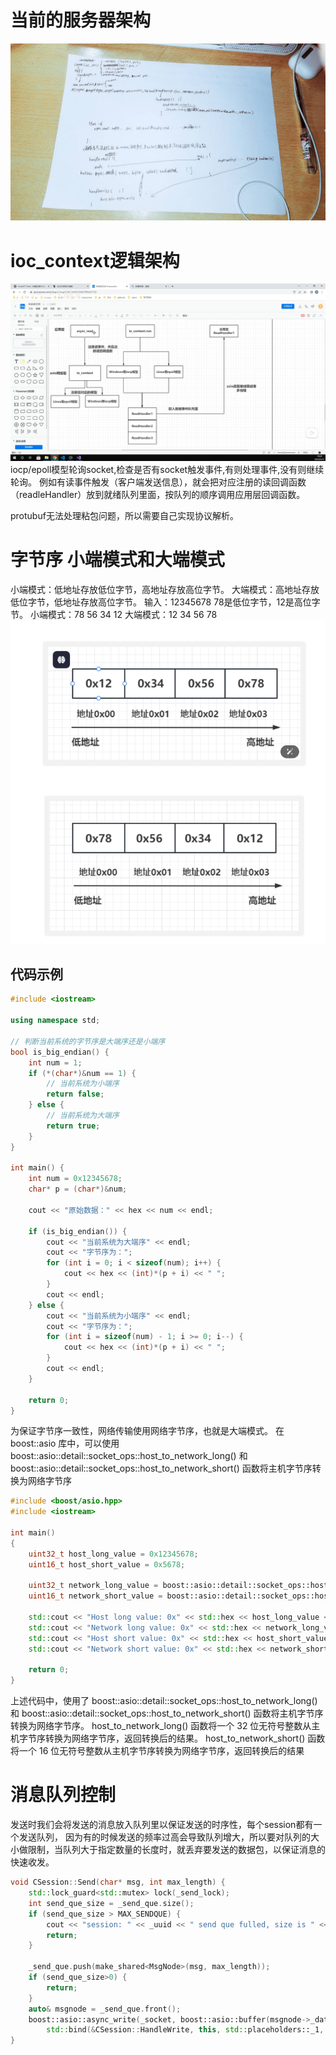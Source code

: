 # 当前的服务器架构
![alt text](06-a-1.jpg)

# ioc_context逻辑架构
![alt text](image-7.png)
iocp/epoll模型轮询socket,检查是否有socket触发事件,有则处理事件,没有则继续轮询。
例如有读事件触发（客户端发送信息），就会把对应注册的读回调函数（readleHandler）放到就绪队列里面，按队列的顺序调用应用层回调函数。

protubuf无法处理粘包问题，所以需要自己实现协议解析。

# 字节序 小端模式和大端模式
 
小端模式：低地址存放低位字节，高地址存放高位字节。
大端模式：高地址存放低位字节，低地址存放高位字节。
输入：12345678
78是低位字节，12是高位字节。
小端模式：78 56 34 12
大端模式：12 34 56 78
![alt text](image.png)
## 代码示例
```c++
#include <iostream>

using namespace std;

// 判断当前系统的字节序是大端序还是小端序
bool is_big_endian() {
    int num = 1;
    if (*(char*)&num == 1) {
        // 当前系统为小端序
        return false;
    } else {
        // 当前系统为大端序
        return true;
    }
}

int main() {
    int num = 0x12345678;
    char* p = (char*)&num;

    cout << "原始数据：" << hex << num << endl;

    if (is_big_endian()) {
        cout << "当前系统为大端序" << endl;
        cout << "字节序为：";
        for (int i = 0; i < sizeof(num); i++) {
            cout << hex << (int)*(p + i) << " ";
        }
        cout << endl;
    } else {
        cout << "当前系统为小端序" << endl;
        cout << "字节序为：";
        for (int i = sizeof(num) - 1; i >= 0; i--) {
            cout << hex << (int)*(p + i) << " ";
        }
        cout << endl;
    }

    return 0;
}
```
为保证字节序一致性，网络传输使用网络字节序，也就是大端模式。 
在 boost::asio 库中，可以使用 
boost::asio::detail::socket_ops::host_to_network_long() 
和 boost::asio::detail::socket_ops::host_to_network_short() 函数将主机字节序转换为网络字节序
```c++
#include <boost/asio.hpp>
#include <iostream>

int main()
{
    uint32_t host_long_value = 0x12345678;
    uint16_t host_short_value = 0x5678;

    uint32_t network_long_value = boost::asio::detail::socket_ops::host_to_network_long(host_long_value);
    uint16_t network_short_value = boost::asio::detail::socket_ops::host_to_network_short(host_short_value);

    std::cout << "Host long value: 0x" << std::hex << host_long_value << std::endl;
    std::cout << "Network long value: 0x" << std::hex << network_long_value << std::endl;
    std::cout << "Host short value: 0x" << std::hex << host_short_value << std::endl;
    std::cout << "Network short value: 0x" << std::hex << network_short_value << std::endl;

    return 0;
}
```
上述代码中，使用了 boost::asio::detail::socket_ops::host_to_network_long() 和 boost::asio::detail::socket_ops::host_to_network_short() 函数将主机字节序转换为网络字节序。
host_to_network_long() 函数将一个 32 位无符号整数从主机字节序转换为网络字节序，返回转换后的结果。
host_to_network_short() 函数将一个 16 位无符号整数从主机字节序转换为网络字节序，返回转换后的结果

# 消息队列控制
发送时我们会将发送的消息放入队列里以保证发送的时序性，每个session都有一个发送队列，
因为有的时候发送的频率过高会导致队列增大，所以要对队列的大小做限制，当队列大于指定数量的长度时，就丢弃要发送的数据包，以保证消息的快速收发。
```c++
void CSession::Send(char* msg, int max_length) {
    std::lock_guard<std::mutex> lock(_send_lock);
    int send_que_size = _send_que.size();
    if (send_que_size > MAX_SENDQUE) {
        cout << "session: " << _uuid << " send que fulled, size is " << MAX_SENDQUE << endl;
        return;
    }

    _send_que.push(make_shared<MsgNode>(msg, max_length));
    if (send_que_size>0) {
        return;
    }
    auto& msgnode = _send_que.front();
    boost::asio::async_write(_socket, boost::asio::buffer(msgnode->_data, msgnode->_total_len), 
        std::bind(&CSession::HandleWrite, this, std::placeholders::_1, SharedSelf()));
}
```